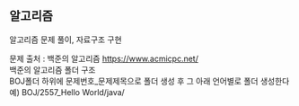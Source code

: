 ## 알고리즘
알고리즘 문제 풀이, 자료구조 구현  

문제 출처 : 백준의 알고리즘 https://www.acmicpc.net/  
백준의 알고리즘 폴더 구조  
BOJ폴더 하위에 문제번호_문제제목으로 폴더 생성 후 그 아래 언어별로 폴더 생성한다  
예) BOJ/2557_Hello World/java/

